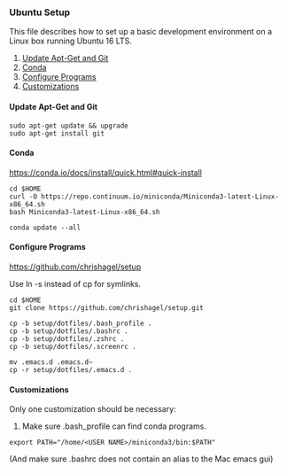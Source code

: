 

### Ubuntu Setup

This file describes how to set up a basic development environment on a Linux box running Ubuntu 16 LTS. 

1. [Update Apt-Get and Git](#update)
2. [Conda](#conda)
3. [Configure Programs](#configure)
4. [Customizations](#customize)


#### Update Apt-Get and Git <a id='update'></a>

```
sudo apt-get update && upgrade
sudo apt-get install git
```


#### Conda <a id='conda'></a>

<https://conda.io/docs/install/quick.html#quick-install>

```
cd $HOME
curl -O https://repo.continuum.io/miniconda/Miniconda3-latest-Linux-x86_64.sh
bash Miniconda3-latest-Linux-x86_64.sh 

conda update --all
```


#### Configure Programs <a id='configure'></a>

<https://github.com/chrishagel/setup>

Use ln -s instead of cp for symlinks.

```
cd $HOME
git clone https://github.com/chrishagel/setup.git

cp -b setup/dotfiles/.bash_profile .
cp -b setup/dotfiles/.bashrc .
cp -b setup/dotfiles/.zshrc .
cp -b setup/dotfiles/.screenrc .

mv .emacs.d .emacs.d~
cp -r setup/dotfiles/.emacs.d .
```


#### Customizations <a id='customize'></a>

Only one customization should be necessary:

1. Make sure .bash_profile can find conda programs.
```
export PATH="/home/<USER NAME>/miniconda3/bin:$PATH"
```

(And make sure .bashrc does not contain an alias to the Mac emacs gui)
